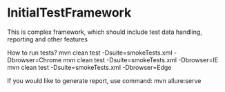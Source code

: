 # InitialTestFramework
This is complex framework, which should include test data handling, reporting and other features

How to run tests?
mvn clean test -Dsuite=smokeTests.xml -Dbrowser=Chrome
mvn clean test -Dsuite=smokeTests.xml -Dbrowser=IE
mvn clean test -Dsuite=smokeTests.xml -Dbrowser=Edge

If you would like to generate report, use command:
mvn allure:serve
